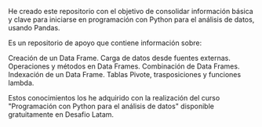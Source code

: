 He creado este repositorio con el objetivo de consolidar información básica y clave para iniciarse en programación con Python para el análisis de datos, usando Pandas.

Es un repositorio de apoyo que contiene información sobre:

Creación de un Data Frame.
Carga de datos desde fuentes externas.
Operaciones y métodos en Data Frames.
Combinación de Data Frames.
Indexación de un Data Frame.
Tablas Pivote, trasposiciones y funciones lambda.

Estos conocimientos los he adquirido con la realización del curso "Programación con Python para el análisis de datos" disponible gratuitamente en Desafio Latam.

